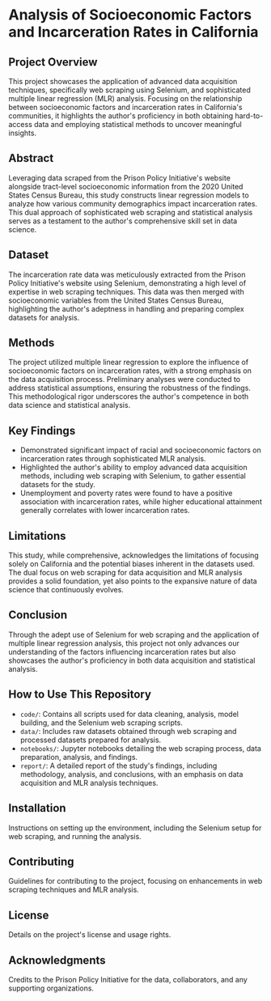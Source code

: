 
# Analysis of Socioeconomic Factors and Incarceration Rates in California

## Project Overview

This project showcases the application of advanced data acquisition techniques, specifically web scraping using Selenium, and sophisticated multiple linear regression (MLR) analysis. Focusing on the relationship between socioeconomic factors and incarceration rates in California's communities, it highlights the author's proficiency in both obtaining hard-to-access data and employing statistical methods to uncover meaningful insights.

## Abstract

Leveraging data scraped from the Prison Policy Initiative's website alongside tract-level socioeconomic information from the 2020 United States Census Bureau, this study constructs linear regression models to analyze how various community demographics impact incarceration rates. This dual approach of sophisticated web scraping and statistical analysis serves as a testament to the author's comprehensive skill set in data science.

## Dataset

The incarceration rate data was meticulously extracted from the Prison Policy Initiative's website using Selenium, demonstrating a high level of expertise in web scraping techniques. This data was then merged with socioeconomic variables from the United States Census Bureau, highlighting the author's adeptness in handling and preparing complex datasets for analysis.

## Methods

The project utilized multiple linear regression to explore the influence of socioeconomic factors on incarceration rates, with a strong emphasis on the data acquisition process. Preliminary analyses were conducted to address statistical assumptions, ensuring the robustness of the findings. This methodological rigor underscores the author's competence in both data science and statistical analysis.

## Key Findings

- Demonstrated significant impact of racial and socioeconomic factors on incarceration rates through sophisticated MLR analysis.
- Highlighted the author's ability to employ advanced data acquisition methods, including web scraping with Selenium, to gather essential datasets for the study.
- Unemployment and poverty rates were found to have a positive association with incarceration rates, while higher educational attainment generally correlates with lower incarceration rates.

## Limitations

This study, while comprehensive, acknowledges the limitations of focusing solely on California and the potential biases inherent in the datasets used. The dual focus on web scraping for data acquisition and MLR analysis provides a solid foundation, yet also points to the expansive nature of data science that continuously evolves.

## Conclusion

Through the adept use of Selenium for web scraping and the application of multiple linear regression analysis, this project not only advances our understanding of the factors influencing incarceration rates but also showcases the author's proficiency in both data acquisition and statistical analysis.

## How to Use This Repository

- `code/`: Contains all scripts used for data cleaning, analysis, model building, and the Selenium web scraping scripts.
- `data/`: Includes raw datasets obtained through web scraping and processed datasets prepared for analysis.
- `notebooks/`: Jupyter notebooks detailing the web scraping process, data preparation, analysis, and findings.
- `report/`: A detailed report of the study's findings, including methodology, analysis, and conclusions, with an emphasis on data acquisition and MLR analysis techniques.

## Installation

Instructions on setting up the environment, including the Selenium setup for web scraping, and running the analysis.

## Contributing

Guidelines for contributing to the project, focusing on enhancements in web scraping techniques and MLR analysis.

## License

Details on the project's license and usage rights.

## Acknowledgments

Credits to the Prison Policy Initiative for the data, collaborators, and any supporting organizations.
